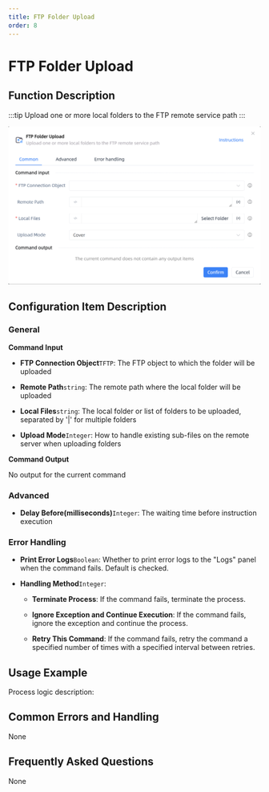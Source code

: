 ```yaml
---
title: FTP Folder Upload
order: 8
---
```


# FTP Folder Upload

## Function Description

:::tip 
Upload one or more local folders to the FTP remote service path
:::

![FTP Folder Upload](../../../assets/FTP%20Folder%20Upload_command.png)

## Configuration Item Description

### General

**Command Input**

- **FTP Connection Object**`TFTP`: The FTP object to which the folder will be uploaded

- **Remote Path**`string`: The remote path where the local folder will be uploaded

- **Local Files**`string`: The local folder or list of folders to be uploaded, separated by '|' for multiple folders

- **Upload Mode**`Integer`: How to handle existing sub-files on the remote server when uploading folders


**Command Output**

No output for the current command

### Advanced

- **Delay Before(milliseconds)**`Integer`: The waiting time before instruction execution

### Error Handling

- **Print Error Logs**`Boolean`: Whether to print error logs to the "Logs" panel when the command fails. Default is checked. 

- **Handling Method**`Integer`:

    - **Terminate Process**: If the command fails, terminate the process.

    - **Ignore Exception and Continue Execution**: If the command fails, ignore the exception and continue the process.

    - **Retry This Command**: If the command fails, retry the command a specified number of times with a specified interval between retries.

## Usage Example

Process logic description:

## Common Errors and Handling

None

## Frequently Asked Questions

None

